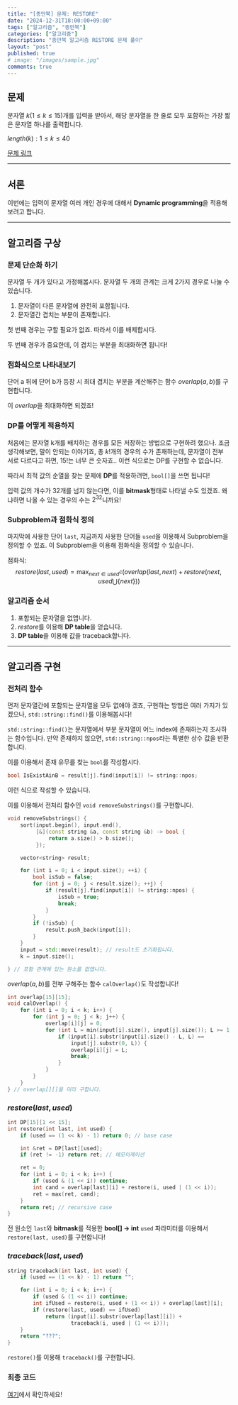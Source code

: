```yaml
---
title: "[종만북] 문제: RESTORE"
date: "2024-12-31T18:00:00+09:00"
tags: ["알고리즘", "종만북"]
categories: ["알고리즘"]
description: "종만북 알고리즘 RESTORE 문제 풀이"
layout: "post"
published: true
# image: "/images/sample.jpg"
comments: true
---
```


## 문제
문자열 $k(1 \leq k \leq 15)$개를 입력을 받아서, 해당 문자열을 한 줄로 모두 포함하는 가장 짧은 문자열 하나를 출력합니다.

$length(k):1 \leq k \leq 40$

[문제 링크](https://algospot.com/judge/problem/read/RESTORE)

* * *

## 서론
이번에는 입력이 문자열 여러 개인 경우에 대해서 **Dynamic programming**을 적용해보려고 합니다.

* * *    

## 알고리즘 구상
### 문제 단순화 하기
문자열 두 개가 있다고 가정해봅시다. 문자열 두 개의 관계는 크게 2가지 경우로 나눌 수 있습니다.

1. 문자열이 다른 문자열에 완전히 포함됩니다.
2. 문자열간 겹치는 부분이 존재합니다.

첫 번째 경우는 구할 필요가 없죠. 따라서 이를 배제합시다.

두 번째 경우가 중요한데, 이 겹치는 부분을 최대화하면 됩니다!

### 점화식으로 나타내보기
단어 a 뒤에 단어 b가 등장 시 최대 겹치는 부분을 계산해주는 함수 $overlap(a, b)$를 구현합니다.

이 $overlap$을 최대화하면 되겠죠!

### DP를 어떻게 적용하지
처음에는 문자열 k개를 배치하는 경우를 모든 저장하는 방법으로 구현하려 했으나.
조금 생각해보면, 말이 안되는 이야기죠, 총 $k!$개의 경우의 수가 존재하는데, 문자열이 전부 서로 다르다고 하면, $15!$는 너무 큰 숫자죠..
이런 식으로는 DP를 구현할 수 없습니다.

따라서 최적 값의 순열을 찾는 문제에 **DP**를 적용하려면, ```bool[]```을 쓰면 됩니다!

입력 값의 개수가 32개를 넘지 않는다면, 이를 **bitmask**형태로 나타낼 수도 있겠죠. 왜냐하면 나올 수 있는 경우의 수는 $2^{32}$니까요!

### Subproblem과 점화식 정의
마지막에 사용한 단어 ```last```, 지금까지 사용한 단어들 ```used```을 이용해서 Subproblem을 정의할 수 있죠. 이 Subproblem을 이용해 점화식을 정의할 수 있습니다.

점화식: 
$$
restore(last, used) = \max_{next \in used^\complement} (overlap(last, next) + restore(next, used \bigcup \{next\}))
$$

### 알고리즘 순서
1. 포함되는 문자열을 없앱니다.
2. $restore$를 이용해 **DP table**을 얻습니다.
3. **DP table**을 이용해 값을 traceback합니다.

* * *

## 알고리즘 구현
### 전처리 함수
먼저 문자열간에 포함되는 문자열을 모두 없애야 겠죠, 구현하는 방법은 여러 가지가 있겠으나, ```std::string::find()```를 이용해봅시다!

```std::string::find()```는 문자열에서 부분 문자열이 어느 index에 존재하는지 조사하는 함수입니다. 만약 존재하지 않으면, ```std::string::npos```라는 특별한 상수 값을 반환합니다.

이를 이용해서 존재 유무를 찾는 ```bool```를 작성합시다.

```c++
bool IsExistAinB = result[j].find(input[i]) != string::npos;
```
이런 식으로 작성할 수 있습니다.

이를 이용해서 전처리 함수인 ```void removeSubstrings()```를 구현합니다.

```c++
void removeSubstrings() {
    sort(input.begin(), input.end(),
         [&](const string &a, const string &b) -> bool {
             return a.size() > b.size();
         });

    vector<string> result;

    for (int i = 0; i < input.size(); ++i) {
        bool isSub = false;
        for (int j = 0; j < result.size(); ++j) {
            if (result[j].find(input[i]) != string::npos) {
                isSub = true;
                break;
            }
        }
        if (!isSub) {
            result.push_back(input[i]);
        }
    }
    input = std::move(result); // result도 초기화됩니다.
    k = input.size();

} // 포함 관계에 있는 원소를 없앱니다.
```

$overlap(a, b)$를 전부 구해주는 함수 ```calOverlap()```도 작성합니다!

```c++
int overlap[15][15];
void calOverlap() {
    for (int i = 0; i < k; i++) {
        for (int j = 0; j < k; j++) {
            overlap[i][j] = 0;
            for (int L = min(input[i].size(), input[j].size()); L >= 1; --L) {
                if (input[i].substr(input[i].size() - L, L) ==
                    input[j].substr(0, L)) {
                    overlap[i][j] = L;
                    break;
                }
            }
        }
    }
} // overlap[][]을 미리 구합니다.
```

### $restore(last, used)$
```c++
int DP[15][1 << 15];
int restore(int last, int used) {
    if (used == (1 << k) - 1) return 0; // base case

    int &ret = DP[last][used];
    if (ret != -1) return ret; // 메모이제이션

    ret = 0;
    for (int i = 0; i < k; i++) {
        if (used & (1 << i)) continue;
        int cand = overlap[last][i] + restore(i, used | (1 << i));
        ret = max(ret, cand);
    }
    return ret; // recursive case
}
```
전 원소인 ```last```와 **bitmask**를 적용한 **bool[] -> int** ```used``` 파라미터를 이용해서 ```restore(last, used)```를 구현합니다!

### $traceback(last, used)$
```c++
string traceback(int last, int used) {
    if (used == (1 << k) - 1) return "";

    for (int i = 0; i < k; i++) {
        if (used & (1 << i)) continue;
        int ifUsed = restore(i, used + (1 << i)) + overlap[last][i];
        if (restore(last, used) == ifUsed)
            return (input[i].substr(overlap[last][i]) +
                    traceback(i, used | (1 << i)));
    }
    return "???";
}
```
```restore()```를 이용해 ```traceback()```를 구현합니다.

### 최종 코드
[여기](https://github.com/sossos5989/algospot/blob/main/restore.cc)에서 확인하세요!